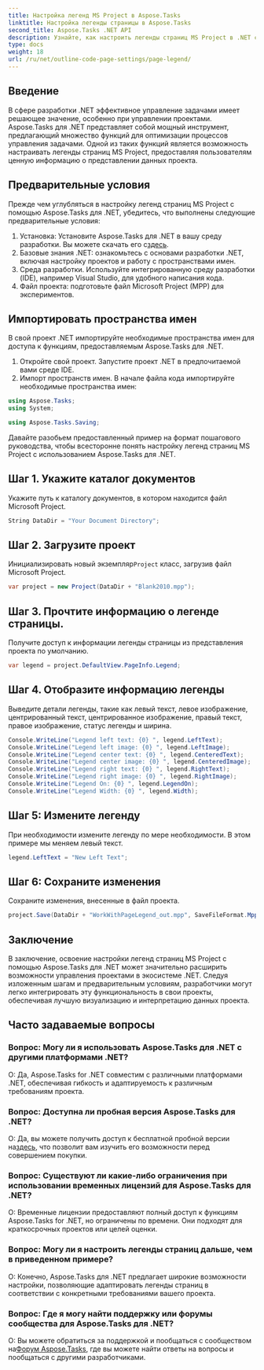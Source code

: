```yaml
---
title: Настройка легенд MS Project в Aspose.Tasks
linktitle: Настройка легенды страницы в Aspose.Tasks
second_title: Aspose.Tasks .NET API
description: Узнайте, как настроить легенды страниц MS Project в .NET с помощью Aspose.Tasks для эффективного управления проектами. Предоставлено пошаговое руководство.
type: docs
weight: 18
url: /ru/net/outline-code-page-settings/page-legend/
---
```

## Введение
В сфере разработки .NET эффективное управление задачами имеет решающее значение, особенно при управлении проектами. Aspose.Tasks для .NET представляет собой мощный инструмент, предлагающий множество функций для оптимизации процессов управления задачами. Одной из таких функций является возможность настраивать легенды страниц MS Project, предоставляя пользователям ценную информацию о представлении данных проекта.
## Предварительные условия
Прежде чем углубляться в настройку легенд страниц MS Project с помощью Aspose.Tasks для .NET, убедитесь, что выполнены следующие предварительные условия:
1.  Установка: Установите Aspose.Tasks для .NET в вашу среду разработки. Вы можете скачать его с[здесь](https://releases.aspose.com/tasks/net/).
2. Базовые знания .NET: ознакомьтесь с основами разработки .NET, включая настройку проектов и работу с пространствами имен.
3. Среда разработки. Используйте интегрированную среду разработки (IDE), например Visual Studio, для удобного написания кода.
4. Файл проекта: подготовьте файл Microsoft Project (MPP) для экспериментов.

## Импортировать пространства имен
В свой проект .NET импортируйте необходимые пространства имен для доступа к функциям, предоставляемым Aspose.Tasks для .NET.
1. Откройте свой проект. Запустите проект .NET в предпочитаемой вами среде IDE.
2. Импорт пространств имен. В начале файла кода импортируйте необходимые пространства имен:
```csharp
using Aspose.Tasks;
using System;

using Aspose.Tasks.Saving;
```
Давайте разобьем предоставленный пример на формат пошагового руководства, чтобы всесторонне понять настройку легенд страниц MS Project с использованием Aspose.Tasks для .NET.

## Шаг 1. Укажите каталог документов
Укажите путь к каталогу документов, в котором находится файл Microsoft Project.

```csharp
String DataDir = "Your Document Directory";
```
## Шаг 2. Загрузите проект
 Инициализировать новый экземпляр`Project` класс, загрузив файл Microsoft Project.

```csharp
var project = new Project(DataDir + "Blank2010.mpp");
```
## Шаг 3. Прочтите информацию о легенде страницы.
Получите доступ к информации легенды страницы из представления проекта по умолчанию.

```csharp
var legend = project.DefaultView.PageInfo.Legend;
```
## Шаг 4. Отобразите информацию легенды
Выведите детали легенды, такие как левый текст, левое изображение, центрированный текст, центрированное изображение, правый текст, правое изображение, статус легенды и ширина.

```csharp
Console.WriteLine("Legend left text: {0} ", legend.LeftText);
Console.WriteLine("Legend left image: {0} ", legend.LeftImage);
Console.WriteLine("Legend center text: {0} ", legend.CenteredText);
Console.WriteLine("Legend center image: {0} ", legend.CenteredImage);
Console.WriteLine("Legend right text: {0} ", legend.RightText);
Console.WriteLine("Legend right image: {0} ", legend.RightImage);
Console.WriteLine("Legend On: {0} ", legend.LegendOn);
Console.WriteLine("Legend Width: {0} ", legend.Width);
```
## Шаг 5: Измените легенду
При необходимости измените легенду по мере необходимости. В этом примере мы меняем левый текст.

```csharp
legend.LeftText = "New Left Text";
```
## Шаг 6: Сохраните изменения
Сохраните изменения, внесенные в файл проекта.

```csharp
project.Save(DataDir + "WorkWithPageLegend_out.mpp", SaveFileFormat.Mpp);
```

## Заключение
В заключение, освоение настройки легенд страниц MS Project с помощью Aspose.Tasks для .NET может значительно расширить возможности управления проектами в экосистеме .NET. Следуя изложенным шагам и предварительным условиям, разработчики могут легко интегрировать эту функциональность в свои проекты, обеспечивая лучшую визуализацию и интерпретацию данных проекта.
## Часто задаваемые вопросы
### Вопрос: Могу ли я использовать Aspose.Tasks для .NET с другими платформами .NET?
О: Да, Aspose.Tasks for .NET совместим с различными платформами .NET, обеспечивая гибкость и адаптируемость к различным требованиям проекта.
### Вопрос: Доступна ли пробная версия Aspose.Tasks для .NET?
 О: Да, вы можете получить доступ к бесплатной пробной версии на[здесь](https://releases.aspose.com/), что позволит вам изучить его возможности перед совершением покупки.
### Вопрос: Существуют ли какие-либо ограничения при использовании временных лицензий для Aspose.Tasks для .NET?
О: Временные лицензии предоставляют полный доступ к функциям Aspose.Tasks for .NET, но ограничены по времени. Они подходят для краткосрочных проектов или целей оценки.
### Вопрос: Могу ли я настроить легенды страниц дальше, чем в приведенном примере?
О: Конечно, Aspose.Tasks для .NET предлагает широкие возможности настройки, позволяющие адаптировать легенды страниц в соответствии с конкретными требованиями вашего проекта.
### Вопрос: Где я могу найти поддержку или форумы сообщества для Aspose.Tasks для .NET?
 О: Вы можете обратиться за поддержкой и пообщаться с сообществом на[Форум Aspose.Tasks](https://forum.aspose.com/c/tasks/15), где вы можете найти ответы на вопросы и пообщаться с другими разработчиками.